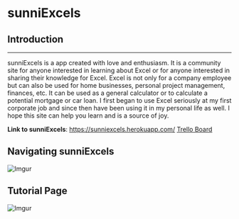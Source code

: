 # sunniExcels

## Introduction
___________

sunniExcels is a app created with love and enthusiasm. It is a community site for anyone interested in learning about Excel or for anyone interested in sharing their knowledge for Excel. Excel is not only for a company employee but can also be used for home businesses, personal project management, finances, etc. It can be used as a general calculator or to calculate a potential mortgage or car loan.
I first began to use Excel seriously at my first corporate job and since then have been using it in my personal life as well. I hope this site can help you learn and is a source of joy.

**__Link to sunniExcels__**:
https://sunniexcels.herokuapp.com/
[Trello Board](https://trello.com/invite/b/mFMG4k1H/31641997b9796d07662e2f14e0e51a24/wdi-p2-yummie-sunnie)

## Navigating sunniExcels
![Imgur](https://i.imgur.com/WlVxTgn.png)

## Tutorial Page
![Imgur](https://i.imgur.com/EzRrIry.png)




